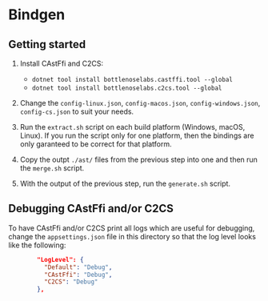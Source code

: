 # Bindgen

## Getting started

1. Install CAstFfi and C2CS:
    - `dotnet tool install bottlenoselabs.castffi.tool --global`
    - `dotnet tool install bottlenoselabs.c2cs.tool --global`

2. Change the `config-linux.json`, `config-macos.json`, `config-windows.json`, `config-cs.json` to suit your needs.

3. Run the `extract.sh` script on each build platform (Windows, macOS, Linux). If you run the script only for one platform, then the bindings are only garanteed to be correct for that platform.
   
4. Copy the outpt `./ast/` files from the previous step into one and then run the `merge.sh` script.

5. With the output of the previous step, run the `generate.sh` script.

## Debugging CAstFfi and/or C2CS

To have CAstFfi and/or C2CS print all logs which are useful for debugging, change the `appsettings.json` file in this directory so that the log level looks like the following:
```json
        "LogLevel": {
          "Default": "Debug",
          "CAstFfi": "Debug",
          "C2CS": "Debug"
        },
```

